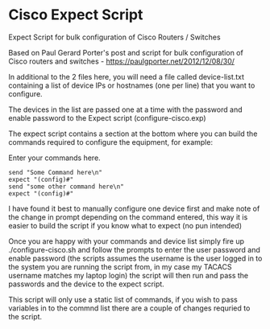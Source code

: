 # Cisco Expect Script
Expect Script for bulk configuration of Cisco Routers / Switches

Based on Paul Gerard Porter's post and script for bulk configuration of Cisco routers and switches - https://paulgporter.net/2012/12/08/30/

In additional to the 2 files here, you will need a file called device-list.txt containing a list of device IPs or hostnames (one per line) that you want to configure.

The devices in the list are passed one at a time with the password and enable password to the Expect script (configure-cisco.exp)

The expect script contains a section at the bottom where you can build the commands required to configure the equipment, for example:

Enter your commands here.
```
send "Some Command here\n"
expect "(config)#"
send "some other command here\n"
expect "(config)#"
```

I have found it best to manually configure one device first and make note of the change in prompt depending on the command entered, this way it is easier to build the script if you know what to expect (no pun intended)

Once you are happy with your commands and device list simply fire up ./configure-cisco.sh and follow the prompts to enter the user password and enable password (the scripts assumes the username is the user logged in to the system you are running the script from, in my case my TACACS username matches my laptop login) the script will then run and pass the passwords and the device to the expect script.

This script will only use a static list of commands, if you wish to pass variables in to the commnd list there are a couple of changes requried to the script. 
